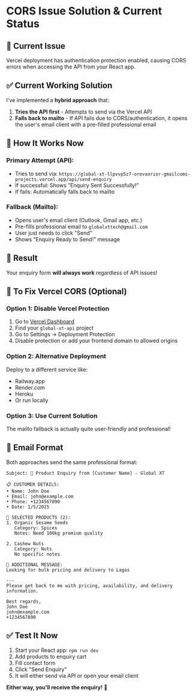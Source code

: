 # CORS Issue Solution & Current Status

## 🚨 **Current Issue**
Vercel deployment has authentication protection enabled, causing CORS errors when accessing the API from your React app.

## ✅ **Current Working Solution**
I've implemented a **hybrid approach** that:

1. **Tries the API first** - Attempts to send via the Vercel API
2. **Falls back to mailto** - If API fails due to CORS/authentication, it opens the user's email client with a pre-filled professional email

## 🔧 **How It Works Now**

### Primary Attempt (API):
- Tries to send via: `https://global-xt-llpvvp5z7-orevaorior-gmailcoms-projects.vercel.app/api/send-enquiry`
- If successful: Shows "Enquiry Sent Successfully!" 
- If fails: Automatically falls back to mailto

### Fallback (Mailto):
- Opens user's email client (Outlook, Gmail app, etc.)
- Pre-fills professional email to `globalxttech@gmail.com`
- User just needs to click "Send"
- Shows "Enquiry Ready to Send!" message

## 🎯 **Result**
Your enquiry form **will always work** regardless of API issues!

## 🔧 **To Fix Vercel CORS (Optional)**

### Option 1: Disable Vercel Protection
1. Go to [Vercel Dashboard](https://vercel.com/dashboard)
2. Find your `global-xt-api` project
3. Go to Settings → Deployment Protection
4. Disable protection or add your frontend domain to allowed origins

### Option 2: Alternative Deployment
Deploy to a different service like:
- Railway.app
- Render.com  
- Heroku
- Or run locally

### Option 3: Use Current Solution
The mailto fallback is actually quite user-friendly and professional!

## 📧 **Email Format**
Both approaches send the same professional format:

```
Subject: 🌾 Product Enquiry from [Customer Name] - Global XT

📋 CUSTOMER DETAILS:
• Name: John Doe
• Email: john@example.com
• Phone: +1234567890
• Date: 1/5/2025

🛒 SELECTED PRODUCTS (2):
1. Organic Sesame Seeds
   Category: Spices  
   Notes: Need 100kg premium quality

2. Cashew Nuts
   Category: Nuts
   No specific notes

💬 ADDITIONAL MESSAGE:
Looking for bulk pricing and delivery to Lagos

---
Please get back to me with pricing, availability, and delivery information.

Best regards,
John Doe
john@example.com
+1234567890
```

## ✅ **Test It Now**
1. Start your React app: `npm run dev`
2. Add products to enquiry cart
3. Fill contact form
4. Click "Send Enquiry"
5. It will either send via API or open your email client

**Either way, you'll receive the enquiry!** 🎉